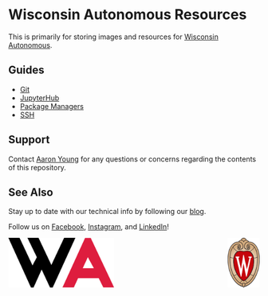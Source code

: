 # Wisconsin Autonomous Resources

This is primarily for storing images and resources for [Wisconsin Autonomous](https://wisconsinautonomous.org/).

## Guides
- [Git](https://github.com/WisconsinAutonomous/wa-resources/blob/master/Resources/Git.md)
- [JupyterHub](https://github.com/WisconsinAutonomous/wa-resources/blob/master/Resources/JupyterHub.md)
- [Package Managers](https://github.com/WisconsinAutonomous/wa-resources/blob/master/Resources/PackageManagers.md)
- [SSH](https://github.com/WisconsinAutonomous/wa-resources/blob/master/Resources/SSH.md)

## Support

Contact [Aaron Young](aryoung5@wisc.edu) for any questions or concerns regarding the contents of this repository.

## See Also

Stay up to date with our technical info by following our [blog](https://www.wisconsinautonomous.org/blog).

Follow us on [Facebook](https://www.facebook.com/wisconsinautonomous/), [Instagram](https://www.instagram.com/wisconsinautonomous/), and [LinkedIn](https://www.linkedin.com/company/wisconsin-autonomous/about/)!

<img src="https://github.com/WisconsinAutonomous/wa-resources/blob/master/Images/WA.png" alt="Wisconsin Autonomous Logo" height="100px">  <img src="https://github.com/WisconsinAutonomous/wa-resources/blob/master/Images/UWCrest.png" alt="University of Wisconsin - Madison Crest" height="100px" align="right">
